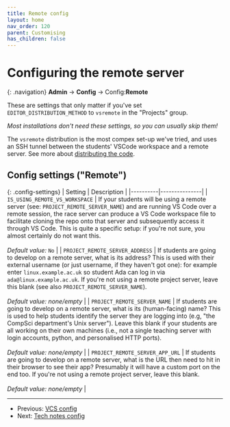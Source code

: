 ```yaml
---
title: Remote config
layout: home
nav_order: 120
parent: Customising
has_children: false
---
```



# Configuring the remote server

{: .navigation}
**Admin** → **Config** → Config:**Remote**

These are settings that only matter if you've set `EDITOR_DISTRIBUTION_METHOD`
to `vsremote` in the "Projects" group.

_Most installations don't need these settings, so you can usually skip them!_

The `vsremote` distribution is the most compex set-up we've tried, and uses
an SSH tunnel between the students' VSCode workspace and a remote server. See
more about [distributing the code](../buggy-editor/distributing-the-code).


















## Config settings ("Remote")

{: .config-settings}
| Setting  | Description   |
|----------|---------------|
| `IS_USING_REMOTE_VS_WORKSPACE` | If your students will be using a remote server (see: `PROJECT_REMOTE_SERVER_NAME`) and are running VS Code over a remote session, the race server can produce a VS Code workspace file to facilitate cloning the repo onto that server and subsequently access it through VS Code. This is quite a specific setup: if you&#39;re not sure, you almost certainly do not want this.   <br/><br/> _Default value:_ `No` |
| `PROJECT_REMOTE_SERVER_ADDRESS` | If students are going to develop on a remote server, what is its address? This is used with their external username (or just username, if they haven&#39;t got one): for example enter `linux.example.ac.uk` so student Ada can log in via `ada@linux.example.ac.uk`. If you&#39;re not using a remote project server, leave this blank (see also `PROJECT_REMOTE_SERVER_NAME`).  <br/><br/> _Default value:_ _none/empty_ |
| `PROJECT_REMOTE_SERVER_NAME` | If students are going to develop on a remote server, what is its (human-facing) name? This is used to help students identify the server they are logging into (e.g, &#34;the CompSci department&#39;s Unix server&#34;). Leave this blank if your students are all working on their own machines (i.e., not a single teaching server with login accounts, python, and personalised HTTP ports).  <br/><br/> _Default value:_ _none/empty_ |
| `PROJECT_REMOTE_SERVER_APP_URL` | If students are going to develop on a remote server, what is the URL then need to hit in their browser to see their app? Presumably it will have a custom port on the end too. If you&#39;re not using a remote project server, leave this blank.  <br/><br/> _Default value:_ _none/empty_ |

  
---
* Previous: [VCS config](vcs)
* Next: [Tech notes config](tech-notes)